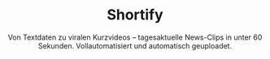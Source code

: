 ---
title: "Shortify"
subtitle: "Von Textdaten zu viralen Kurzvideos – tagesaktuelle News-Clips in unter 60 Sekunden. Vollautomatisiert und automatisch geuploadet."
story: |
  Wer Social-Media-Kanäle mit frischem Video-Content bespielen will, kennt das Problem:
  Jede News muss gesichtet, zusammengefasst, vertont, geschnitten und gebrandet werden – ein enormer Zeit- und Kostenfresser.

  **Shortify** automatisiert diesen Prozess komplett. Täglich werden neue Artikel von <a href="https://www.n-tv.de/" target="_blank">n-tv</a>, <a href="https://www.onvista.de/" target="_blank">Onvista</a> und weiteren frei zugänglichen Portalen gescrapet.  
  Ein generatives-AI-Modell fasst den Inhalt in knackigen 15- bis 60-Sekunden-Skripten
  zusammen, erstellt passende Voice-over-Spuren und generiert dynamische
  Hintergrund-Visuals. Anschließend setzt eine Rendering-Pipeline alles zu einem
  fertig gebrandeten Hochkant-Video zusammen – vollautomatisch und in wenigen
  Minuten nach Veröffentlichung der Quelle.

  **Mehrwert für unsere Kund:innen**  
  • **Reaktions­geschwindigkeit** – News-Clips gehen online, solange das Thema
    noch im Trend ist.
  • **Null Studio-Aufwand** – keine Moderation, kein Kamerateam, keine Nachbearbeitung.  
  • **Skalierbarkeit** – ob 5 oder 50 Videos pro Tag, die Cloud-Pipeline wächst mit.  
  • **Kosten­senkung** – bis zu 90 % weniger Produktionskosten pro Short.

images:
  - "/images/projekte/shortify1.png"
  - "/images/projekte/shortify2.jpg"

video: "/videos/shortify.mp4"
numbers: |
  • Über 6 Newsartikel pro Tag automatisch verarbeitet  
  • Produktionszeit pro Clip von ~2 h auf < 2 min reduziert  
  • 0 € Studiokosten für Moderation & Postproduktion  
  • Vollständig automatisierter Workflow  
  • +300 % Reichweiten­wachstum auf TikTok, Instagram & Youtube Shorts 

---